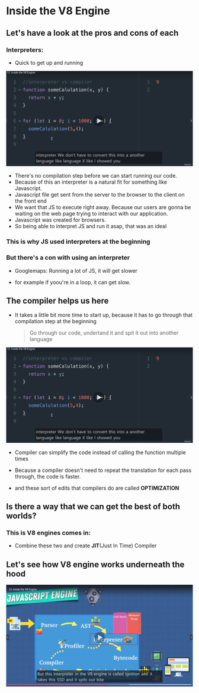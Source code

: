 # Inside the V8 Engine

## Let's have a look at the pros and cons of each

### Interpreters:

- Quick to get up and running

![Image](./images/1-19.jpg "a title")

- There's no compilation step before we can start running our code.
- Because of this an interpreter is a natural fit for something like Javascript.
- Javascript file get sent from the server to the browser to the client on the front end
- We want that JS to execute right away. Because our users are gonna be waiting on the web page trying to interact with our application.
- Javascript was created for browsers.
- So being able to interpret JS and run it asap, that was an ideal

### This is why JS used interpreters at the beginning

### But there's a con with using an interpreter

- Googlemaps: Running a lot of JS, it will get slower

- for example if yoou're in a loop, it can get slow.

## The compiler helps us here

- It takes a little bit more time to start up, because it has to go through that compilation step at the beginning
  > Go through our code, undertand it and spit it out into another language

![Image](./images/1-19.jpg "a title")

- Compiler can simplify the code instead of calling the function multiple times

- Because a compiler doesn't need to repeat the translation for each pass through, the code is faster.

- and these sort of edits that compilers do are called **OPTIMIZATION**

## Is there a way that we can get the best of both worlds?

### This is V8 engines comes in:

- Combine these two and create **JIT**(Just In Time) Compiler

## Let's see how V8 engine works underneath the hood

![Image](./images/1-20.jpg "a title")
